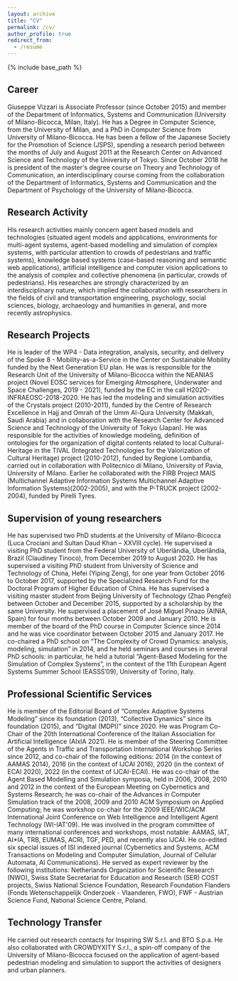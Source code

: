 ```yaml
---
layout: archive
title: "CV"
permalink: /cv/
author_profile: true
redirect_from:
  - /resume
---
```


{% include base_path %}

## Career
Giuseppe Vizzari is Associate Professor (since October 2015) and member of the Department of Informatics, Systems and Communication (University of Milano-Bicocca, Milan, Italy). He has a Degree in Computer Science, from the University of Milan, and a PhD in Computer Science from University of Milano-Bicocca. He has been a fellow of the Japanese Society for the Promotion of Science (JSPS), spending a research period between the months of July and August 2011 at the Research Center on Advanced Science and Technology of the University of Tokyo. Since October 2018 he is president of the master's degree course on Theory and Technology of Communication, an interdisciplinary course coming from the collaboration of the Department of Informatics, Systems and Communication and the Department of Psychology of the University of Milano-Bicocca.

## Research Activity
His research activities mainly concern agent based models and technologies (situated agent models and applications, environments for multi-agent systems, agent-based modelling and simulation of complex systems, with particular attention to crowds of pedestrians and traffic systems), knowledge based systems (case-based reasoning and semantic web applications), artificial intelligence and computer vision applications to the analysis of complex and collective phenomena (in particular, crowds of pedestrians). His researches are strongly characterized by an interdisciplinary nature, which implied the collaboration with researchers in the fields of civil and transportation engineering, psychology, social sciences, biology, archaeology and humanities in general, and more recently astrophysics.

## Research Projects
He is leader of the WP4 - Data integration, analysis, security, and delivery of the Spoke 8 - Mobility-as-a-Service in the Center on Sustainable Mobility funded by the Next Generation EU plan. He was is responsible for the Research Unit of the University of Milano-Bicocca within the NEANIAS project (Novel EOSC services for Emerging Atmosphere, Underwater and Space Challenges, 2019 - 2021), funded by the EC in the call H2020-INFRAEOSC-2018-2020. He has led the modeling and simulation activities of the Crystals project (2010-2011), funded by the Centre of Research Excellence in Hajj and Omrah of the Umm Al-Qura University (Makkah, Saudi Arabia) and in collaboration with the Research Center for Advanced Science and Technology of the University of Tokyo (Japan). He was responsible for the activities of knowledge modeling, definition of ontologies for the organization of digital contents related to local Cultural-Heritage in the TIVAL (Integrated Technologies for the Valorization of Cultural Heritage) project (2010-2012), funded by Regione Lombardia, carried out in collaboration with Politecnico di Milano, University of Pavia, University of Milano. Earlier he collaborated with the FIRB Project MAIS (Multichannel Adaptive Information Systems Multichannel Adaptive Information Systems)(2002-2005), and with the P-TRUCK project (2002-2004), funded by Pirelli Tyres.

## Supervision of young researchers
He has supervised two PhD students at the University of Milano-Bicocca (Luca Crociani and Sultan Daud Khan – XXVIII cycle). He supervised a visiting PhD student from the Federal University of Uberlândia, Uberlândia, Brazil (Claudiney Tinoco), from December 2019 to August 2020. He has supervised a visiting PhD student from University of Science and Technology of China, Hefei (Yiping Zeng), for one year from October 2016 to October 2017, supported by the Specialized Research Fund for the Doctoral Program of Higher Education of China. He has supervised a visiting master student from Beijing University of Technology (Zhao Pengfei) between October and December 2015, supported by a scholarship by the same University. He supervised a placement of José Miguel Pinazo (AINIA, Spain) for four months between October 2009 and January 2010. He is member of the board of the PhD course in Computer Science since 2014 and he was vice coordinator between October 2015 and January 2017. He co-chaired a PhD school on “The Complexity of Crowd Dynamics: analysis, modeling, simulation” in 2014, and he held seminars and courses in several PhD schools: in particular, he held a tutorial “Agent-Based Modeling for the Simulation of Complex Systems”, in the context of the 11th European Agent Systems Summer School (EASSS’09), University of Torino, Italy.

## Professional Scientific Services
He is member of the Editorial Board of “Complex Adaptive Systems Modeling” since its foundation (2013), “Collective Dynamics” since its foundation (2015), and “Digital (MDPI)” since 2020. He was Program Co-Chair of the 20th International Conference of the Italian Association for Artificial Intelligence (AIxIA 2021). He is member of the Steering Committee of the Agents in Traffic and Transportation International Workshop Series since 2012, and co-chair of the following editions: 2014 (in the context of AAMAS 2014), 2016 (in the context of IJCAI 2016), 2020 (in the context of ECAI 2020), 2022 (in the context of IJCAI-ECAI). He was co-chair of the Agent Based Modelling and Simulation symposia, held in 2006, 2008, 2010 and 2012 in the context of the European Meeting on Cybernetics and Systems Research; he was co-chair of the Advances in Computer Simulation track of the 2008, 2009 and 2010 ACM Symposium on Applied Computing; he was workshop co-chair for the 2009 IEEE/WIC/ACM International Joint Conference on Web Intelligence and Intelligent Agent Technology (WI-IAT'09). He was involved in the program committee of many international conferences and workshops, most notable: AAMAS, IAT, AI*IA, TRB, EUMAS, ACRI, TGF, PED, and recently also IJCAI. He co-edited six special issues of ISI indexed journal (Cybernetics and Systems, ACM Transactions on Modeling and Computer Simulation, Journal of Cellular Automata, AI Communications). He served as expert reviewer by the following institutions: Netherlands Organization for Scientific Research (NWO), Swiss State Secretariat for Education and Research (SER) COST projects, Swiss National Science Foundation, Research Foundation Flanders (Fonds Wetenschappelijk Onderzoek - Vlaanderen, FWO), FWF - Austrian Science Fund, National Science Centre, Poland.

## Technology Transfer
He carried out research contacts for Inspiring SW S.r.l. and BTO S.p.a. He also collaborated with CROWDYXITY S.r.l., a spin-off company of the University of Milano-Bicocca focused on the application of agent-based pedestrian modeling and simulation to support the activities of designers and urban planners. 